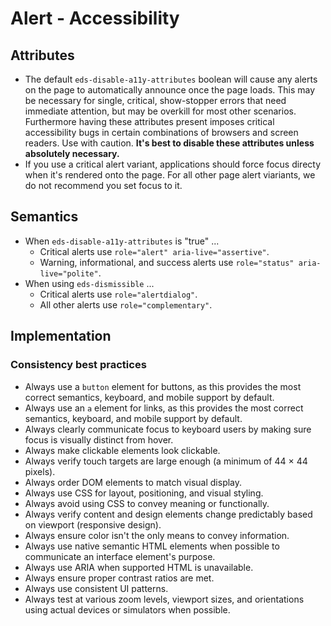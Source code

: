 # Alert - Accessibility

## Attributes

- The default `eds-disable-a11y-attributes` boolean will cause any alerts on the page to automatically announce once the page loads. This may be necessary for single, critical, show-stopper errors that need immediate attention, but may be overkill for most other scenarios. Furthermore having these attributes present imposes critical accessibility bugs in certain combinations of browsers and screen readers. Use with caution. **It's best to disable these attributes unless absolutely necessary.**
- If you use a critical alert variant, applications should force focus directy when it's rendered onto the page. For all other page alert viariants, we do not recommend you set focus to it.

## Semantics

- When `eds-disable-a11y-attributes` is "true" ...
  - Critical alerts use `role="alert" aria-live="assertive"`.
  - Warning, informational, and success alerts use `role="status" aria-live="polite"`.
- When using `eds-dismissible` ...
  - Critical alerts use `role="alertdialog"`.
  - All other alerts use `role="complementary"`.

## Implementation

### Consistency best practices

- Always use a `button` element for buttons, as this provides the most correct semantics, keyboard, and mobile support by default.
- Always use an `a` element for links, as this provides the most correct semantics, keyboard, and mobile support by default.
- Always clearly communicate focus to keyboard users by making sure focus is visually distinct from hover.
- Always make clickable elements look clickable.
- Always verify touch targets are large enough (a minimum of 44 × 44 pixels).
- Always order DOM elements to match visual display.
- Always use CSS for layout, positioning, and visual styling.
- Always avoid using CSS to convey meaning or functionally.
- Always verify content and design elements change predictably based on viewport (responsive design).
- Always ensure color isn't the only means to convey information.
- Always use native semantic HTML elements when possible to communicate an interface element's purpose.
- Always use ARIA when supported HTML is unavailable.
- Always ensure proper contrast ratios are met.
- Always use consistent UI patterns.
- Always test at various zoom levels, viewport sizes, and orientations using actual devices or simulators when possible.
